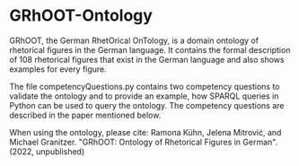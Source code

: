 # GRhOOT-Ontology
GRhOOT, the German RhetOrical OnTology, is a domain ontology of rhetorical figures in the German language.
It contains the formal description of 108 rhetorical figures that exist in the German language and also shows examples for every figure.


The file competencyQuestions.py contains two competency questions to validate the ontology and to provide an example, how SPARQL queries in Python can be used to query the ontology. The competency questions are described in the paper mentioned below.


When using the ontology, please cite:
Ramona Kühn, Jelena Mitrović, and Michael Granitzer. "GRhOOT: Ontology of Rhetorical Figures in German". (2022, unpublished)

